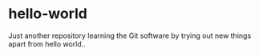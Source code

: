 # hello-world
Just another repository
learning the Git software by trying out new things apart from hello world..
